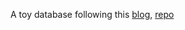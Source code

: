 A toy database following this [blog](https://cstack.github.io/db_tutorial/), [repo](https://github.com/cstack/db_tutorial/tree/master/_parts)
